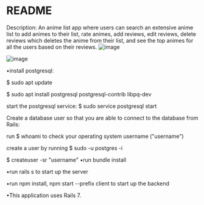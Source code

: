 # README
Description:
An anime list app where users can search an extensive anime list to add animes to their list, rate animes, add reviews, edit reviews, delete reviews which deletes the anime from their list, and see the top animes for all the users based on their reviews.
![image](https://user-images.githubusercontent.com/54913649/200929042-f75d2ca4-fe75-464b-b1d1-de227771371e.png)

![image](https://user-images.githubusercontent.com/54913649/200929314-83335034-9115-44d2-8e22-6e64c8a1d212.png)

•install postgresql:

$ sudo apt update

$ sudo apt install postgresql postgresql-contrib libpq-dev

start the postgresql service: $ sudo service postgresql start

Create a database user so that you are able to connect to the database from Rails:

run $ whoami to check your operating system username ("username")

create a user by running $ sudo -u postgres -i

$ createuser -sr "username"
•run bundle install

•run rails s to start up the server

•run npm install, npm start --prefix client to start up the backend

•This application uses Rails 7.
